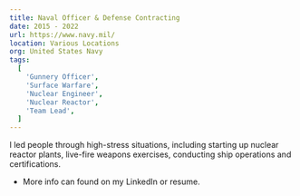 ```yaml
---
title: Naval Officer & Defense Contracting
date: 2015 - 2022
url: https://www.navy.mil/
location: Various Locations
org: United States Navy
tags:
  [
    'Gunnery Officer',
    'Surface Warfare',
    'Nuclear Engineer',
    'Nuclear Reactor',
    'Team Lead',
  ]
---
```


I led people through high-stress situations, including starting up nuclear reactor plants, live-fire weapons exercises, conducting ship operations and certifications.

- More info can found on my LinkedIn or resume.
